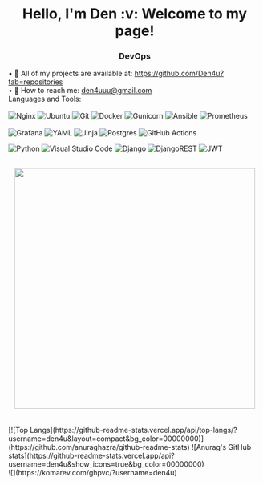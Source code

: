 <h1 align="center"> Hello, I'm Den :v: Welcome to my page!</h1>
<h3 align="center"> DevOps  </h3>

• :open_file_folder: All of my projects are available at: https://github.com/Den4u?tab=repositories
<br />
• :email: How to reach me: den4uuu@gmail.com
<br />
Languages and Tools: <br /> 
<br />
![Nginx](https://img.shields.io/badge/nginx-%23009639.svg?style=for-the-badge&logo=nginx&logoColor=white)
![Ubuntu](https://img.shields.io/badge/Ubuntu-E95420?style=for-the-badge&logo=ubuntu&logoColor=white)
![Git](https://img.shields.io/badge/git-%23F05033.svg?style=for-the-badge&logo=git&logoColor=white)
![Docker](https://img.shields.io/badge/docker-%230db7ed.svg?style=for-the-badge&logo=docker&logoColor=white)
![Gunicorn](https://img.shields.io/badge/gunicorn-%298729.svg?style=for-the-badge&logo=gunicorn&logoColor=white)
![Ansible](https://img.shields.io/badge/ansible-%231A1918.svg?style=for-the-badge&logo=ansible&logoColor=white)
![Prometheus](https://img.shields.io/badge/Prometheus-E6522C?style=for-the-badge&logo=Prometheus&logoColor=white)
<br />
<br />
![Grafana](https://img.shields.io/badge/grafana-%23F46800.svg?style=for-the-badge&logo=grafana&logoColor=white)
![YAML](https://img.shields.io/badge/yaml-%23ffffff.svg?style=for-the-badge&logo=yaml&logoColor=151515)
![Jinja](https://img.shields.io/badge/jinja-white.svg?style=for-the-badge&logo=jinja&logoColor=black)
![Postgres](https://img.shields.io/badge/postgres-%23316192.svg?style=for-the-badge&logo=postgresql&logoColor=white)
![GitHub Actions](https://img.shields.io/badge/github%20actions-%232671E5.svg?style=for-the-badge&logo=githubactions&logoColor=white)

![Python](https://img.shields.io/badge/python-3670A0?style=for-the-badge&logo=python&logoColor=ffdd54)
![Visual Studio Code](https://img.shields.io/badge/Visual%20Studio%20Code-0078d7.svg?style=for-the-badge&logo=visual-studio-code&logoColor=white)
![Django](https://img.shields.io/badge/django-%23092E20.svg?style=for-the-badge&logo=django&logoColor=white)
![DjangoREST](https://img.shields.io/badge/DJANGO-REST-ff1709?style=for-the-badge&logo=django&logoColor=white&color=ff1709&labelColor=gray)
![JWT](https://img.shields.io/badge/JWT-black?style=for-the-badge&logo=JSON%20web%20tokens)
<br />
<br />
<div align="center">
   <img src="https://media.giphy.com/media/AQ60Mqpz7sJLK4DiOW/giphy.gif" width="480" height="480"/>
</div>
<br />
<br />
[![Top Langs](https://github-readme-stats.vercel.app/api/top-langs/?username=den4u&layout=compact&bg_color=00000000)](https://github.com/anuraghazra/github-readme-stats)
![Anurag's GitHub stats](https://github-readme-stats.vercel.app/api?username=den4u&show_icons=true&bg_color=00000000)
<br />
![](https://komarev.com/ghpvc/?username=den4u)






